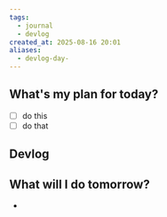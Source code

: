 ```yaml
---
tags:
  - journal
  - devlog
created_at: 2025-08-16 20:01
aliases:
  - devlog-day-
---
```

## What's my plan for today?
- [ ] do this
- [ ] do that

## Devlog

## What will I do tomorrow?
- 
